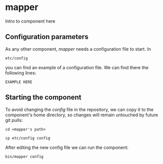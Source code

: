 # mapper
Intro to component here


## Configuration parameters
As any other component, *mapper* needs a configuration file to start. In
```
etc/config
```
you can find an example of a configuration file. We can find there the following lines:
```
EXAMPLE HERE
```

## Starting the component
To avoid changing the *config* file in the repository, we can copy it to the component's home directory, so changes will remain untouched by future git pulls:

```
cd <mapper's path> 
```
```
cp etc/config config
```

After editing the new config file we can run the component:

```
bin/mapper config
```
